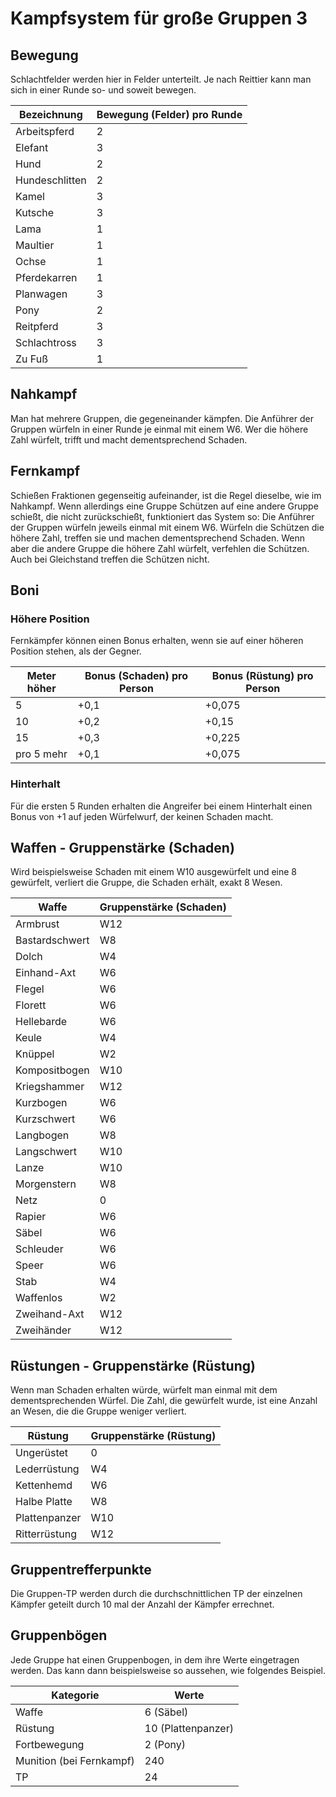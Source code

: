 # Kampfsystem für große Gruppen 3

## Bewegung

Schlachtfelder werden hier in Felder unterteilt. Je nach Reittier kann man sich in einer Runde so- und soweit bewegen.

| Bezeichnung | Bewegung (Felder) pro Runde |
| - | - |
| Arbeitspferd | 2 |
| Elefant | 3 |
| Hund | 2 |
| Hundeschlitten | 2 |
| Kamel | 3 |
| Kutsche | 3 |
| Lama | 1 |
| Maultier | 1 |
| Ochse | 1 |
| Pferdekarren | 1 |
| Planwagen | 3 |
| Pony | 2 |
| Reitpferd | 3 |
| Schlachtross | 3 |
| Zu Fuß | 1 |

## Nahkampf

Man hat mehrere Gruppen, die gegeneinander kämpfen. Die Anführer der Gruppen würfeln in einer Runde je einmal mit einem W6. Wer die höhere Zahl würfelt, trifft und macht dementsprechend Schaden.

## Fernkampf

Schießen Fraktionen gegenseitig aufeinander, ist die Regel dieselbe, wie im Nahkampf. Wenn allerdings eine Gruppe Schützen auf eine andere Gruppe schießt, die nicht zurückschießt, funktioniert das System so: Die Anführer der Gruppen würfeln jeweils einmal mit einem W6. Würfeln die Schützen die höhere Zahl, treffen sie und machen dementsprechend Schaden. Wenn aber die andere Gruppe die höhere Zahl würfelt, verfehlen die Schützen. Auch bei Gleichstand treffen die Schützen nicht.

## Boni

### Höhere Position

Fernkämpfer können einen Bonus erhalten, wenn sie auf einer höheren Position stehen, als der Gegner.

| Meter höher | Bonus (Schaden) pro Person | Bonus (Rüstung) pro Person |
| - | - | - |
| 5 | +0,1 | +0,075 |
| 10 | +0,2 | +0,15 |
| 15 | +0,3 | +0,225 |
| pro 5 mehr | +0,1 | +0,075 |

### Hinterhalt

Für die ersten 5 Runden erhalten die Angreifer bei einem Hinterhalt einen Bonus von +1 auf jeden Würfelwurf, der keinen Schaden macht.

## Waffen - Gruppenstärke (Schaden)

Wird beispielsweise Schaden mit einem W10 ausgewürfelt und eine 8 gewürfelt, verliert die Gruppe, die Schaden erhält, exakt 8 Wesen.

| Waffe | Gruppenstärke (Schaden) |
| - | - |
| Armbrust | W12 |
| Bastardschwert | W8 |
| Dolch | W4 |
| Einhand-Axt | W6 |
| Flegel | W6 |
| Florett | W6 |
| Hellebarde | W6 |
| Keule | W4 |
| Knüppel | W2 |
| Kompositbogen | W10 |
| Kriegshammer | W12 |
| Kurzbogen | W6 |
| Kurzschwert | W6 |
| Langbogen | W8 |
| Langschwert | W10 |
| Lanze | W10 |
| Morgenstern | W8 |
| Netz | 0 |
| Rapier | W6 |
| Säbel | W6 |
| Schleuder | W6 |
| Speer | W6 |
| Stab | W4 |
| Waffenlos | W2 |
| Zweihand-Axt | W12 |
| Zweihänder | W12 |

## Rüstungen - Gruppenstärke (Rüstung)

Wenn man Schaden erhalten würde, würfelt man einmal mit dem dementsprechenden Würfel. Die Zahl, die gewürfelt wurde, ist eine Anzahl an Wesen, die die Gruppe weniger verliert.

| Rüstung | Gruppenstärke (Rüstung) |
| - | - |
| Ungerüstet | 0 |
| Lederrüstung | W4 |
| Kettenhemd | W6 |
| Halbe Platte | W8 |
| Plattenpanzer | W10 |
| Ritterrüstung | W12 |

## Gruppentrefferpunkte

Die Gruppen-TP werden durch die durchschnittlichen TP der einzelnen Kämpfer geteilt durch 10 mal der Anzahl der Kämpfer errechnet.

## Gruppenbögen

Jede Gruppe hat einen Gruppenbogen, in dem ihre Werte eingetragen werden. Das kann dann beispielsweise so aussehen, wie folgendes Beispiel.

| Kategorie | Werte |
| - | - |
| Waffe | 6 (Säbel) |
| Rüstung | 10 (Plattenpanzer) |
| Fortbewegung | 2 (Pony) |
| Munition (bei Fernkampf) | 240 |
| TP | 24 |

